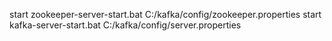 start zookeeper-server-start.bat C:/kafka/config/zookeeper.properties
start kafka-server-start.bat C:/kafka/config/server.properties